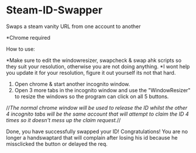 # Steam-ID-Swapper
Swaps a steam vanity URL from one account to another

*Chrome required

How to use: 

*Make sure to edit the windowresizer, swapcheck & swap ahk scripts so they suit your resolution, otherwise you are not doing anything.
*I wont help you update it for your resolution, figure it out yourself its not that hard.

1. Open chrome & start another incognito window.
2. Open 3 more tabs in the incognito window and use the "WindowResizer" to resize the windows so the program can click on all 5 buttons.

//*The normal chrome window will be used to release the ID whilst the other 4 incognito tabs will be the same account that will attempt to claim the ID 4 times so it doesn't  mess up the claim request.*//


Done, you have successfully swapped your ID! Congratulations!  You are no longer a handswaptard that will complain after losing his id because he missclicked the button or delayed the req.

